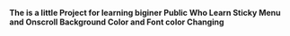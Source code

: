 ****The is a little Project for learning biginer Public Who Learn Sticky Menu and Onscroll Background Color and Font color Changing****